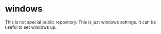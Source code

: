 # windows
This is not special public repository. This is just windows settings. It can be useful to set windows up.

